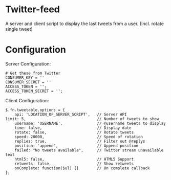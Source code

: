 # Twitter-feed

A server and client script to display the last tweets from a user. (Incl. rotate single tweet)

# Configuration

Server Configuration:

```
# Get these from Twitter
CONSUMER_KEY = ''
CONSUMER_SECRET = ''
ACCESS_TOKEN = '';
ACCESS_TOKEN_SECRET = '';
```

Client Configuration:

```
$.fn.tweetable.options = {
    api: 'LOCATION_OF_SERVER_SCRIPT',   // Server API
limit: 5,                               // Number of tweets to show
    username: 'USERNAME',               // @username tweets to display
    time: false,                        // Display date
    rotate: false,                      // Rotate tweets
    speed: 20000,                       // Speed of rotation
    replies: true,                      // Filter out @replys
    position: 'append',                 // Append position
    failed: "No tweets available",      // Twitter stream unavailable text
    html5: false,                       // HTML5 Support
    retweets: false,                    // Show retweets
    onComplete: function($ul) {}        // On complete callback
};
```
